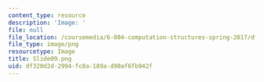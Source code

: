 ```yaml
---
content_type: resource
description: 'Image: '
file: null
file_location: /coursemedia/6-004-computation-structures-spring-2017/df320d2d2994fc8a189ad90af6fb942f_Slide09.png
file_type: image/png
resourcetype: Image
title: Slide09.png
uid: df320d2d-2994-fc8a-189a-d90af6fb942f
---
```

